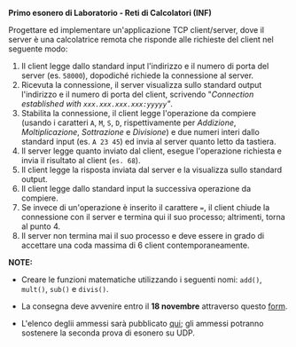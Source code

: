 **Primo esonero di Laboratorio - Reti di Calcolatori (INF)**

Progettare ed implementare un'applicazione TCP client/server, dove il server è una calcolatrice remota che risponde alle richieste del client nel seguente modo:
1. Il client legge dallo standard input l'indirizzo e il numero di porta del server (es. `58000`), dopodiché richiede la connessione al server.
2. Ricevuta la connessione, il server visualizza sullo standard output l'indirizzo e il numero di porta del client, scrivendo "*Connection established with `xxx.xxx.xxx.xxx:yyyyy`"*.
3. Stabilita la connessione, il client legge l'operazione da compiere (usando i caratteri `A`, `M`, `S`, `D`, rispettivamente per _Addizione_, _Moltiplicazione_, _Sottrazione_ e _Divisione_) e due numeri interi dallo standard input (es. `A 23 45`) ed invia al server quanto letto da tastiera.
4. Il server legge quanto inviato dal client, esegue l'operazione richiesta e invia il risultato al client (`es. 68`).
5. Il client legge la risposta inviata dal server e la visualizza sullo standard output.
6. Il client legge dallo standard input la successiva operazione da compiere.
7. Se invece di un'operazione è inserito il carattere `=`, il client chiude la connessione con il server e termina qui il suo processo; altrimenti, torna al punto 4.
8. Il server non termina mai il suo processo e deve essere in grado di accettare una coda massima di 6 client contemporaneamente.

**NOTE:**
- Creare le funzioni matematiche utilizzando i seguenti nomi: `add()`, `mult()`, `sub()` e `divis()`.

- La consegna deve avvenire entro il **18 novembre** attraverso questo [form](https://forms.gle/4rM7u38nu5voJ1at8).

- L'elenco deglii ammessi sarà pubblicato [qui](TBD); gli ammessi potranno sostenere la seconda prova di esonero su UDP.
